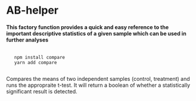 # AB-helper


#### This factory function provides a quick and easy reference to the important descriptive statistics of a given sample which can be used in further analyses
```

   npm install compare 
   yarn add compare
   
```

Compares the means of two independent samples (control, treatment) and runs the appropraite t-test. It will return a boolean of whether a statistically significant result is detected.
